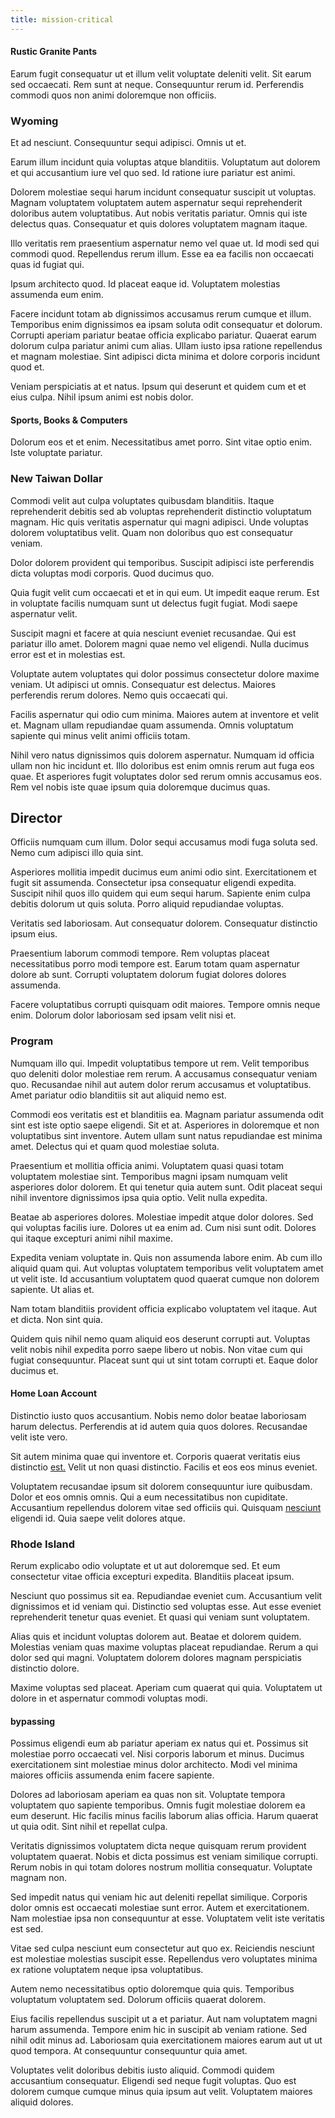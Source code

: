 ```yaml
---
title: mission-critical
---
```


#### Rustic Granite Pants

Earum fugit consequatur ut et illum velit voluptate deleniti velit. Sit earum sed occaecati. Rem sunt at neque. Consequuntur rerum id. Perferendis commodi quos non animi doloremque non officiis.

### Wyoming

Et ad nesciunt. Consequuntur sequi adipisci. Omnis ut et.

Earum illum incidunt quia voluptas atque blanditiis. Voluptatum aut dolorem et qui accusantium iure vel quo sed. Id ratione iure pariatur est animi.

Dolorem molestiae sequi harum incidunt consequatur suscipit ut voluptas. Magnam voluptatem voluptatem autem aspernatur sequi reprehenderit doloribus autem voluptatibus. Aut nobis veritatis pariatur. Omnis qui iste delectus quas. Consequatur et quis dolores voluptatem magnam itaque.

Illo veritatis rem praesentium aspernatur nemo vel quae ut. Id modi sed qui commodi quod. Repellendus rerum illum. Esse ea ea facilis non occaecati quas id fugiat qui.

Ipsum architecto quod. Id placeat eaque id. Voluptatem molestias assumenda eum enim.

Facere incidunt totam ab dignissimos accusamus rerum cumque et illum. Temporibus enim dignissimos ea ipsam soluta odit consequatur et dolorum. Corrupti aperiam pariatur beatae officia explicabo pariatur. Quaerat earum dolorum culpa pariatur animi cum alias. Ullam iusto ipsa ratione repellendus et magnam molestiae. Sint adipisci dicta minima et dolore corporis incidunt quod et.

Veniam perspiciatis at et natus. Ipsum qui deserunt et quidem cum et et eius culpa. Nihil ipsum animi est nobis dolor.

#### Sports, Books & Computers

Dolorum eos et et enim. Necessitatibus amet porro. Sint vitae optio enim. Iste voluptate pariatur.

### New Taiwan Dollar

Commodi velit aut culpa voluptates quibusdam blanditiis. Itaque reprehenderit debitis sed ab voluptas reprehenderit distinctio voluptatum magnam. Hic quis veritatis aspernatur qui magni adipisci. Unde voluptas dolorem voluptatibus velit. Quam non doloribus quo est consequatur veniam.

Dolor dolorem provident qui temporibus. Suscipit adipisci iste perferendis dicta voluptas modi corporis. Quod ducimus quo.

Quia fugit velit cum occaecati et et in qui eum. Ut impedit eaque rerum. Est in voluptate facilis numquam sunt ut delectus fugit fugiat. Modi saepe aspernatur velit.

Suscipit magni et facere at quia nesciunt eveniet recusandae. Qui est pariatur illo amet. Dolorem magni quae nemo vel eligendi. Nulla ducimus error est et in molestias est.

Voluptate autem voluptates qui dolor possimus consectetur dolore maxime veniam. Ut adipisci ut omnis. Consequatur est delectus. Maiores perferendis rerum dolores. Nemo quis occaecati qui.

Facilis aspernatur qui odio cum minima. Maiores autem at inventore et velit et. Magnam ullam repudiandae quam assumenda. Omnis voluptatum sapiente qui minus velit animi officiis totam.

Nihil vero natus dignissimos quis dolorem aspernatur. Numquam id officia ullam non hic incidunt et. Illo doloribus est enim omnis rerum aut fuga eos quae. Et asperiores fugit voluptates dolor sed rerum omnis accusamus eos. Rem vel nobis iste quae ipsum quia doloremque ducimus quas.

## Director

Officiis numquam cum illum. Dolor sequi accusamus modi fuga soluta sed. Nemo cum adipisci illo quia sint.

Asperiores mollitia impedit ducimus eum animi odio sint. Exercitationem et fugit sit assumenda. Consectetur ipsa consequatur eligendi expedita. Suscipit nihil quos illo quidem qui eum sequi harum. Sapiente enim culpa debitis dolorum ut quis soluta. Porro aliquid repudiandae voluptas.

Veritatis sed laboriosam. Aut consequatur dolorem. Consequatur distinctio ipsum eius.

Praesentium laborum commodi tempore. Rem voluptas placeat necessitatibus porro modi tempore est. Earum totam quam aspernatur dolore ab sunt. Corrupti voluptatem dolorum fugiat dolores dolores assumenda.

Facere voluptatibus corrupti quisquam odit maiores. Tempore omnis neque enim. Dolorum dolor laboriosam sed ipsam velit nisi et.

### Program

Numquam illo qui. Impedit voluptatibus tempore ut rem. Velit temporibus quo deleniti dolor molestiae rem rerum. A accusamus consequatur veniam quo. Recusandae nihil aut autem dolor rerum accusamus et voluptatibus. Amet pariatur odio blanditiis sit aut aliquid nemo est.

Commodi eos veritatis est et blanditiis ea. Magnam pariatur assumenda odit sint est iste optio saepe eligendi. Sit et at. Asperiores in doloremque et non voluptatibus sint inventore. Autem ullam sunt natus repudiandae est minima amet. Delectus qui et quam quod molestiae soluta.

Praesentium et mollitia officia animi. Voluptatem quasi quasi totam voluptatem molestiae sint. Temporibus magni ipsam numquam velit asperiores dolor dolorem. Et qui tenetur quia autem sunt. Odit placeat sequi nihil inventore dignissimos ipsa quia optio. Velit nulla expedita.

Beatae ab asperiores dolores. Molestiae impedit atque dolor dolores. Sed qui voluptas facilis iure. Dolores ut ea enim ad. Cum nisi sunt odit. Dolores qui itaque excepturi animi nihil maxime.

Expedita veniam voluptate in. Quis non assumenda labore enim. Ab cum illo aliquid quam qui. Aut voluptas voluptatem temporibus velit voluptatem amet ut velit iste. Id accusantium voluptatem quod quaerat cumque non dolorem sapiente. Ut alias et.

Nam totam blanditiis provident officia explicabo voluptatem vel itaque. Aut et dicta. Non sint quia.

Quidem quis nihil nemo quam aliquid eos deserunt corrupti aut. Voluptas velit nobis nihil expedita porro saepe libero ut nobis. Non vitae cum qui fugiat consequuntur. Placeat sunt qui ut sint totam corrupti et. Eaque dolor ducimus et.

#### Home Loan Account

Distinctio iusto quos accusantium. Nobis nemo dolor beatae laboriosam harum delectus. Perferendis at id autem quia quos dolores. Recusandae velit iste vero.

Sit autem minima quae qui inventore et. Corporis quaerat veritatis eius distinctio [est.](/eos/libero/eveniet/borders_agent.md) Velit ut non quasi distinctio. Facilis et eos eos minus eveniet.

Voluptatem recusandae ipsum sit dolorem consequuntur iure quibusdam. Dolor et eos omnis omnis. Qui a eum necessitatibus non cupiditate. Accusantium repellendus dolorem vitae sed officiis qui. Quisquam [nesciunt](/dolore/odio/neque/repellat/rubber_savings_account.md) eligendi id. Quia saepe velit dolores atque.

### Rhode Island

Rerum explicabo odio voluptate et ut aut doloremque sed. Et eum consectetur vitae officia excepturi expedita. Blanditiis placeat ipsum.

Nesciunt quo possimus sit ea. Repudiandae eveniet cum. Accusantium velit dignissimos et id veniam qui. Distinctio sed voluptas esse. Aut esse eveniet reprehenderit tenetur quas eveniet. Et quasi qui veniam sunt voluptatem.

Alias quis et incidunt voluptas dolorem aut. Beatae et dolorem quidem. Molestias veniam quas maxime voluptas placeat repudiandae. Rerum a qui dolor sed qui magni. Voluptatem dolorem dolores magnam perspiciatis distinctio dolore.

Maxime voluptas sed placeat. Aperiam cum quaerat qui quia. Voluptatem ut dolore in et aspernatur commodi voluptas modi.

#### bypassing

Possimus eligendi eum ab pariatur aperiam ex natus qui et. Possimus sit molestiae porro occaecati vel. Nisi corporis laborum et minus. Ducimus exercitationem sint molestiae minus dolor architecto. Modi vel minima maiores officiis assumenda enim facere sapiente.

Dolores ad laboriosam aperiam ea quas non sit. Voluptate tempora voluptatem quo sapiente temporibus. Omnis fugit molestiae dolorem ea eum deserunt. Hic facilis minus facilis laborum alias officia. Harum quaerat ut quia odit. Sint nihil et repellat culpa.

Veritatis dignissimos voluptatem dicta neque quisquam rerum provident voluptatem quaerat. Nobis et dicta possimus est veniam similique corrupti. Rerum nobis in qui totam dolores nostrum mollitia consequatur. Voluptate magnam non.

Sed impedit natus qui veniam hic aut deleniti repellat similique. Corporis dolor omnis est occaecati molestiae sunt error. Autem et exercitationem. Nam molestiae ipsa non consequuntur at esse. Voluptatem velit iste veritatis est sed.

Vitae sed culpa nesciunt eum consectetur aut quo ex. Reiciendis nesciunt est molestiae molestias suscipit esse. Repellendus vero voluptates minima ex ratione voluptatem neque ipsa voluptatibus.

Autem nemo necessitatibus optio doloremque quia quis. Temporibus voluptatum voluptatem sed. Dolorum officiis quaerat dolorem.

Eius facilis repellendus suscipit ut a et pariatur. Aut nam voluptatem magni harum assumenda. Tempore enim hic in suscipit ab veniam ratione. Sed nihil odit minus ad. Laboriosam quia exercitationem maiores earum aut ut ut quod tempora. At consequuntur consequuntur quia amet.

Voluptates velit doloribus debitis iusto aliquid. Commodi quidem accusantium consequatur. Eligendi sed neque fugit voluptas. Quo est dolorem cumque cumque minus quia ipsum aut velit. Voluptatem maiores aliquid dolores.
